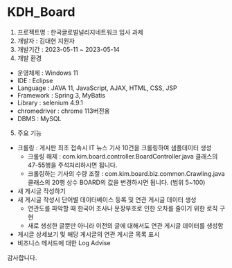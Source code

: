 # KDH_Board
1. 프로젝트명 : 한국글로벌널리지네트워크 입사 과제
2. 개발자 : 김대현 지원자
3. 개발기간 : 2023-05-11 ~ 2023-05-14
4. 개발 환경
  - 운영체제 : Windows 11
  - IDE : Eclipse
  - Language : JAVA 11, JavaScript, AJAX, HTML, CSS, JSP
  - Framework : Spring 3, MyBatis
  - Library : selenium 4.9.1
  - chromedriver : chrome 113버전용
  - DBMS : MySQL
5. 주요 기능
  - 크롤링 : 게시판 최초 접속시 IT 뉴스 기사 10건을 크롤링하여 샘플데이터 생성
    - 크롤링 해제 : com.kim.board.controller.BoardController.java 클래스의 47-55행을 주석처리하시면 됩니다.
    - 크롤링하는 기사의 수량 조절 : com.kim.board.biz.common.Crawling.java 클래스의 20행 상수 BOARD의 값을 변경하시면 됩니다. (범위 5~100)
  - 새 게시글 작성하기
  - 새 게시글 작성시 단어별 데이터베이스 등록 및 연관 게시글 데이터 생성
    - 연관도를 파악할 때 한국어 조사나 문장부호로 인한 오차를 줄이기 위한 로직 구현
    - 새로 생성한 글뿐만 아니라 이전의 글에 대해서도 연관 게시글 데이터를 생성함
  - 게시글 상세보기 및 해당 게시글의 연관 게시글 목록 표시
  - 비즈니스 메서드에 대한 Log Advise
 
 감사합니다.
